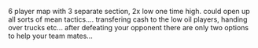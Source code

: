 6 player map with 3 separate section, 2x low one time high. could open up all sorts of mean tactics.... transfering cash to the low oil players, handing over trucks etc... after defeating your opponent there are only two options to help your team mates...